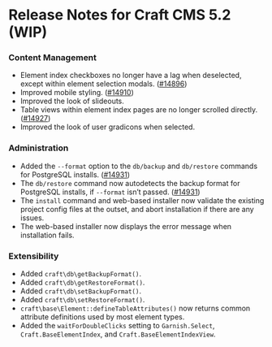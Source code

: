 # Release Notes for Craft CMS 5.2 (WIP)

### Content Management
- Element index checkboxes no longer have a lag when deselected, except within element selection modals. ([#14896](https://github.com/craftcms/cms/issues/14896))
- Improved mobile styling. ([#14910](https://github.com/craftcms/cms/pull/14910))
- Improved the look of slideouts.
- Table views within element index pages are no longer scrolled directly. ([#14927](https://github.com/craftcms/cms/pull/14927))
- Improved the look of user gradicons when selected.

### Administration
- Added the `--format` option to the `db/backup` and `db/restore` commands for PostgreSQL installs. ([#14931](https://github.com/craftcms/cms/pull/14931))
- The `db/restore` command now autodetects the backup format for PostgreSQL installs, if `--format` isn’t passed. ([#14931](https://github.com/craftcms/cms/pull/14931))
- The `install` command and web-based installer now validate the existing project config files at the outset, and abort installation if there are any issues.
- The web-based installer now displays the error message when installation fails. 

### Extensibility
- Added `craft\db\getBackupFormat()`.
- Added `craft\db\getRestoreFormat()`.
- Added `craft\db\setBackupFormat()`.
- Added `craft\db\setRestoreFormat()`.
- `craft\base\Element::defineTableAttributes()` now returns common attribute definitions used by most element types.
- Added the `waitForDoubleClicks` setting to `Garnish.Select`, `Craft.BaseElementIndex`, and `Craft.BaseElementIndexView`.
